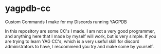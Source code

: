 # yagpdb-cc
Custom Commands I make for my Discords running YAGPDB

In this repository are some CC's I made. I am not a very good programmer, and anything here that I made by myself will work, but is very simple. If you are trying to learn YAG CC's, which is a very useful skill for discord administrators to have, I reccommend you try and make some by yourself.
